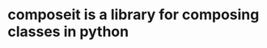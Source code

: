 composeit is a library for composing classes in python
============================================

